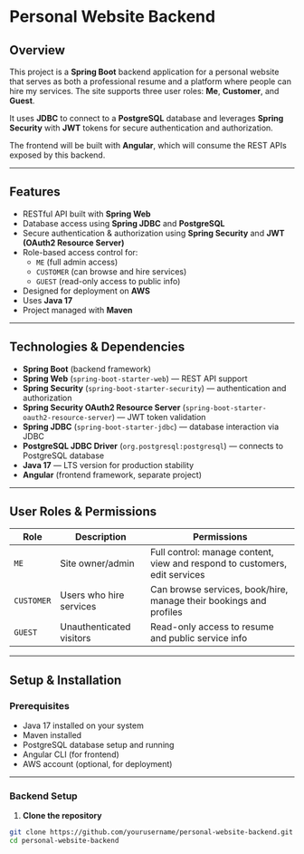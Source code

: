 # Personal Website Backend

## Overview

This project is a **Spring Boot** backend application for a personal website that serves as both a professional resume and a platform where people can hire my services. The site supports three user roles: **Me**, **Customer**, and **Guest**.

It uses **JDBC** to connect to a **PostgreSQL** database and leverages **Spring Security** with **JWT** tokens for secure authentication and authorization.

The frontend will be built with **Angular**, which will consume the REST APIs exposed by this backend.

---

## Features

- RESTful API built with **Spring Web**
- Database access using **Spring JDBC** and **PostgreSQL**
- Secure authentication & authorization using **Spring Security** and **JWT (OAuth2 Resource Server)**
- Role-based access control for:
  - `ME` (full admin access)
  - `CUSTOMER` (can browse and hire services)
  - `GUEST` (read-only access to public info)
- Designed for deployment on **AWS**
- Uses **Java 17** 
- Project managed with **Maven**

---

## Technologies & Dependencies

- **Spring Boot** (backend framework)
- **Spring Web** (`spring-boot-starter-web`) — REST API support
- **Spring Security** (`spring-boot-starter-security`) — authentication and authorization
- **Spring Security OAuth2 Resource Server** (`spring-boot-starter-oauth2-resource-server`) — JWT token validation
- **Spring JDBC** (`spring-boot-starter-jdbc`) — database interaction via JDBC
- **PostgreSQL JDBC Driver** (`org.postgresql:postgresql`) — connects to PostgreSQL database
- **Java 17** — LTS version for production stability
- **Angular** (frontend framework, separate project)

---

## User Roles & Permissions

| Role      | Description                                         | Permissions                                      |
| --------- | ------------------------------------------------- | ------------------------------------------------|
| `ME`      | Site owner/admin                                   | Full control: manage content, view and respond to customers, edit services |
| `CUSTOMER`| Users who hire services                            | Can browse services, book/hire, manage their bookings and profiles |
| `GUEST`   | Unauthenticated visitors                          | Read-only access to resume and public service info |

---

## Setup & Installation

### Prerequisites

- Java 17 installed on your system
- Maven installed
- PostgreSQL database setup and running
- Angular CLI (for frontend)
- AWS account (optional, for deployment)

---

### Backend Setup

1. **Clone the repository**

```bash
git clone https://github.com/yourusername/personal-website-backend.git
cd personal-website-backend
